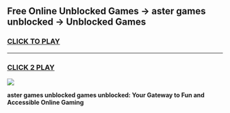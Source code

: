 
## Free Online Unblocked Games → aster games unblocked → Unblocked Games
<h3>
<a href="https://premium.freeplayer.one?title=aster_games_unblocked&ref=21F">CLICK TO PLAY</a></h3>
<hr>

<h3>
<a href="https://premium.freeplayer.one?title=aster_games_unblocked&ref=21F">CLICK 2 PLAY</a>
  
</h3>

<a href="https://premium.freeplayer.one?title=aster_games_unblocked&ref=21F/"><img src="https://clearcache.store/games.png"></a>


**aster games unblocked games unblocked: Your Gateway to Fun and Accessible Online Gaming**
